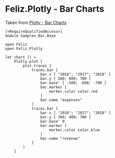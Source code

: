 ﻿# Feliz.Plotly - Bar Charts

Taken from [Plotly - Bar Charts](https://plot.ly/javascript/bar-charts/)

```fsharp:plotly-chart-bar-base
[<RequireQualifiedAccess>]
module Samples.Bar.Base

open Feliz
open Feliz.Plotly

let chart () =
    Plotly.plot [
        plot.traces [
            traces.bar [
                bar.x [ "2016"; "2017"; "2018" ]
                bar.y [ 500; 600; 700 ]
                bar.base' [ -500; -600; -700 ]
                bar.marker [
                    marker.color color.red
                ]
                bar.name "expenses"
            ]
            traces.bar [
                bar.x [ "2016"; "2017"; "2018" ]
                bar.y [ 300; 400; 700 ]
                bar.base' 0
                bar.marker [
                    marker.color color.blue
                ]
                bar.name "revenue"
            ]
        ]
    ]
```